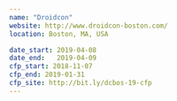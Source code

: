 ```yaml
---
name: "Droidcon"
website: http://www.droidcon-boston.com/
location: Boston, MA, USA

date_start: 2019-04-08
date_end:   2019-04-09
cfp_start: 2018-11-07
cfp_end: 2019-01-31
cfp_site: http://bit.ly/dcbos-19-cfp
---
```

